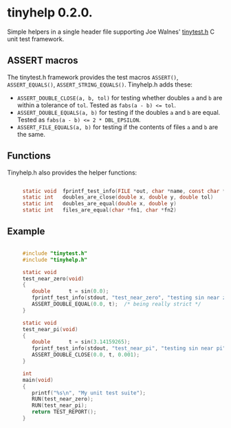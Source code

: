 # tinyhelp 0.2.0.

Simple helpers in a single header file supporting Joe Walnes'
[tinytest.h](https://github.com/joewalnes/tinytest) C unit test framework.

## ASSERT macros

The tinytest.h framework provides the test macros `ASSERT()`,
`ASSERT_EQUALS()`, `ASSERT_STRING_EQUALS()`. Tinyhelp.h adds these:

*   `ASSERT_DOUBLE_CLOSE(a, b, tol)` for testing whether doubles `a` and `b`
    are within a tolerance of `tol`. Tested as `fabs(a - b) <= tol`.
*   `ASSERT_DOUBLE_EQUALS(a, b)` for testing if the doubles `a` and `b` are
    equal. Tested as `fabs(a - b) <= 2 * DBL_EPSILON`.
*   `ASSERT_FILE_EQUALS(a, b)` for testing if the contents of files `a` and
    `b` are the same.

## Functions

Tinyhelp.h also provides the helper functions:

```c

     static void  fprintf_test_info(FILE *out, char *name, const char *info)
     static int   doubles_are_close(double x, double y, double tol)
     static int   doubles_are_equal(double x, double y)
     static int   files_are_equal(char *fn1, char *fn2)

```

## Example

```c . . .

     #include "tinytest.h"
     #include "tinyhelp.h"

     static void
     test_near_zero(void)
     {
        double      t = sin(0.0);
        fprintf_test_info(stdout, "test_near_zero", "testing sin near zero");
        ASSERT_DOUBLE_EQUAL(0.0, t);  /* being really strict */
     }

     static void
     test_near_pi(void)
     {
        double      t = sin(3.14159265);
        fprintf_test_info(stdout, "test_near_pi", "testing sin near pi");
        ASSERT_DOUBLE_CLOSE(0.0, t, 0.001);
     }

     int
     main(void)
     {
        printf("%s\n", "My unit test suite");
        RUN(test_near_zero);
        RUN(test_near_pi);
        return TEST_REPORT();
     }

```

